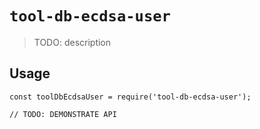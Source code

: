 # `tool-db-ecdsa-user`

> TODO: description

## Usage

```
const toolDbEcdsaUser = require('tool-db-ecdsa-user');

// TODO: DEMONSTRATE API
```
